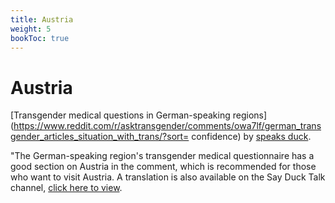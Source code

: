 ```yaml
---
title: Austria
weight: 5
bookToc: true
---
```


# Austria

[Transgender medical questions in German-speaking regions](https://www.reddit.com/r/asktransgender/comments/owa7lf/german_transgender_articles_situation_with_trans/?sort= confidence) by [speaks duck](https://t.me/drukbugchannel/115).

"The German-speaking region's transgender medical questionnaire has a good section on Austria in the comment, which is recommended for those who want to visit Austria. A translation is also available on the Say Duck Talk channel, [click here to view](https://t.me/drukbugchannel/117).